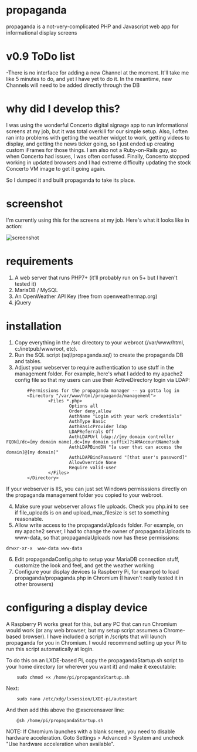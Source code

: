 # propaganda
propaganda is a not-very-complicated PHP and Javascript web app for informational display screens

# v0.9 ToDo list
-There is no interface for adding a new Channel at the moment.  It'll take me like 5 minutes to do, and yet I have yet to do it.  In the meantime, new Channels will need to be added directly through the DB

# why did I develop this?
I was using the wonderful Concerto digital signage app to run informational screens at my job, but it was total overkill for our simple setup.  Also, I often ran into problems with getting the weather widget to work, getting videos to display, and getting the news ticker going, so I just ended up creating custom iFrames for those things.  I am also not a Ruby-on-Rails guy, so when Concerto had issues, I was often confused.  Finally, Concerto stopped working in updated browsers and I had extreme difficulty updating the stock Concerto VM image to get it going again.

So I dumped it and built propaganda to take its place.

# screenshot
I'm currently using this for the screens at my job.  Here's what it looks like in action:

![screenshot](https://user-images.githubusercontent.com/61878195/99812587-a3a87a80-2b14-11eb-852b-6098c1688f03.jpg)

# requirements
1. A web server that runs PHP7+ (it'll probably run on 5+ but I haven't tested it)
2. MariaDB / MySQL
3. An OpenWeather API Key (free from openweathermap.org)
4. jQuery

# installation
1. Copy everything in the /src directory to your webroot (/var/www/html, c:/inetpub/wwwroot, etc). 
2. Run the SQL script (sql/propaganda.sql) to create the propaganda DB and tables.
3. Adjust your webserver to require authentication to use stuff in the management folder.  For example, here's what I added to my apache2 config file so that my users can use their ActiveDirectory login via LDAP:

```
        #Permissions for the propaganda manager -- ya gotta log in
        <Directory "/var/www/html/propaganda/management">
                <Files *.php>
                        Options all
                        Order deny,allow
                        AuthName "Login with your work credentials"
                        AuthType Basic
                        AuthBasicProvider ldap
                        LDAPReferrals Off
                        AuthLDAPUrl ldap://[my domain controller FQDN]/dc=[my domain name],dc=[my domain suffix]?sAMAccountName?sub
                        AuthLDAPBindDN "[a user that can access the domain]@[my domain]"
                        AuthLDAPBindPassword "[that user's password]"
                        AllowOverride None
                        Require valid-user
                </Files>
        </Directory>

```

If your webserver is IIS, you can just set Windows permisssions directly on the propaganda management folder you copied to your webroot.

4. Make sure your webserver allows file uploads.  Check you php.ini to see if file_uploads is on and upload_max_filesize is set to something reasonable.  
5. Allow write access to the propagandaUploads folder.  For example, on my apache2 server, I had to change the owner of propagandaUploads to www-data, so that propagandaUploads now has these permissions:

```
drwxr-xr-x  www-data www-data
```

6. Edit propagandaConfig.php to setup your MariaDB connection stuff, customize the look and feel, and get the weather working
7. Configure your display devices (a Raspberry Pi, for exampe) to load propaganda/propaganda.php in Chromium (I haven't really tested it in other browsers)

# configuring a display device
A Raspberry Pi works great for this, but any PC that can run Chromium would work (or any web browser, but my setup script assumes a Chrome-based browser).  I have included a script in /scripts that will launch propaganda for you in Chromium.  I would recommend setting up your Pi to run this script automatically at login.  

To do this on an LXDE-based Pi, copy the propagandaStartup.sh script to your home directory (or wherever you want it) and make it executable:
        
        sudo chmod +x /home/pi/propagandaStartup.sh

Next:

        sudo nano /etc/xdg/lxsession/LXDE-pi/autostart
 
And then add this above the @xscreensaver line:

        @sh /home/pi/propagandaStartup.sh

NOTE: If Chromium launches with a blank screen, you need to disable hardware acceleration.  Goto Settings > Advanced > System and uncheck "Use hardware acceleration when available".
